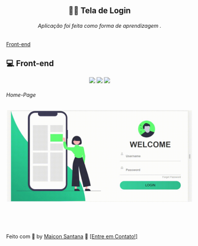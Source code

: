 <h2 align="center">
  <br/>
  🐱‍💻 <strong>Tela de Login</strong>
</h2>


###### <p align="center">Aplicação foi feita como forma de aprendizagem .</p>

<p align="center">
 
  <a href="#-front-end">Front-end</a>
</p>

## 💻 Front-end

<p align="center">
  <img src="https://img.shields.io/badge/HTML5-brightgreen">
  <img src="https://img.shields.io/badge/CSS3-brightgreen"/>
  <img src="https://img.shields.io/badge/JAVASCRIPT-brightgreen"/>

</p>

###### Home-Page

<p align="center">
    <img src="https://raw.githubusercontent.com/maicon-deivid05/telaLogin/main/login3.gif" width="500px">
</p>
<br>
<br>
<br>
<br>
Feito com 💜 by <a href="https://github.com/maicon-deivid05">Maicon Santana</a> 🤝 <a href="https://www.linkedin.com/in/maicon-deivid-b429a81b0">[Entre em Contato!]</a>

